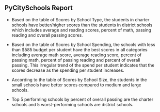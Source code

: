 ## PyCitySchools Report

* Based on the table of Scores by School Type, the students in charter schools have better/higher scores than the students in district schools which includes average and reading scores, percent of math, passing reading and overall passing scores.

* Based on the table of Scores by School Spending, the schools with less than $585 budget per student have the best scores in all categories including average math score, average reading score, percent of passing math, percent of passing reading and percent of overall passing. This irregular trend of the spend per student indicates that the scores decrease as the spending per student increases.

* According to the table of Scores by School Size, the students in the small schools have better scores compared to medium and large schools.

* Top 5 performing schools by percent of overall passing are the charter schools and 5 worst-performing schools are district schools.